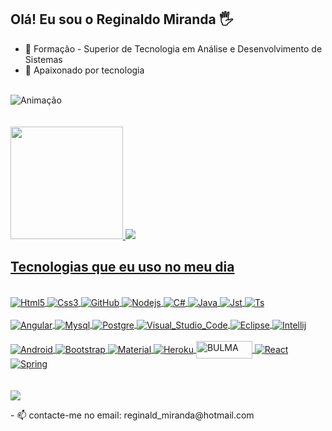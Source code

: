 ## Olá! Eu sou o Reginaldo Miranda 🖐️
- 🌱 Formação - Superior de Tecnologia em Análise e Desenvolvimento de Sistemas
- 🔭 Apaixonado por tecnologia

<div style="display: inline_block"><br/>
<div style="display: inline_block">
<img align="center" alt="Animação" src="https://images-wixmp-ed30a86b8c4ca887773594c2.wixmp.com/f/c83c004e-1370-4756-88e5-4071de797088/dfredg5-0a60e875-646e-4d6c-bb91-73086f012808.gif?token=eyJ0eXAiOiJKV1QiLCJhbGciOiJIUzI1NiJ9.eyJzdWIiOiJ1cm46YXBwOjdlMGQxODg5ODIyNjQzNzNhNWYwZDQxNWVhMGQyNmUwIiwiaXNzIjoidXJuOmFwcDo3ZTBkMTg4OTgyMjY0MzczYTVmMGQ0MTVlYTBkMjZlMCIsIm9iaiI6W1t7InBhdGgiOiJcL2ZcL2M4M2MwMDRlLTEzNzAtNDc1Ni04OGU1LTQwNzFkZTc5NzA4OFwvZGZyZWRnNS0wYTYwZTg3NS02NDZlLTRkNmMtYmI5MS03MzA4NmYwMTI4MDguZ2lmIn1dXSwiYXVkIjpbInVybjpzZXJ2aWNlOmZpbGUuZG93bmxvYWQiXX0.LGN_eGL7dT0xRj4oRbyRRVay-pHbyiXHru7YoVPcRro" />
</div><br/>
 
  
<div style="display: inline_block"><br/>
<div style="display: inline_block">
  <a href="https://github.com/regi1297">
  <img height="180em" src="https://github-readme-stats.vercel.app/api?username=regi1297&show_icons=true&theme=dracula&include_all_commits=true&count_private=true"/>
  <img src="https://img.shields.io/badge/Github
  
  <img height="180em" src="https://github-readme-stats.vercel.app/api/top-langs/?username=regi1297&layout=compact&langs_count=7&theme=dracula"/>
    

   
   
## Tecnologias que eu uso no meu dia
 
<div style="display: inline_block"><br/>
<div style="display: inline_block">
  <img align="center" alt="Html5" src="https://img.shields.io/badge/HTML5-E34F26?style=for-the-badge&logo=html5&logoColor=white" />
  <img align="center" alt="Css3" src="https://img.shields.io/badge/CSS3-1572B6?style=for-the-badge&logo=css3&logoColor=white" />
  <img align="center" alt="GitHub" src="https://img.shields.io/badge/GitHub-100000?style=for-the-badge&logo=github&logoColor=white" />
  <img align="center" alt="Nodejs" src="https://img.shields.io/badge/Node.js-43853D?style=for-the-badge&logo=node.js&logoColor=white" />
  <img align="center" alt="C#" src="https://img.shields.io/badge/C%23-239120?style=for-the-badge&logo=c-sharp&logoColor=white" />
  <img align="center" alt="Java" src="https://img.shields.io/badge/Java-ED8B00?style=for-the-badge&logo=java&logoColor=white" />
  <img align="center" alt="Jst" src="https://img.shields.io/badge/JavaScript-F7DF1E?style=for-the-badge&logo=javascript&logoColor=black" />
  <img align="center" alt="Ts" src="https://img.shields.io/badge/TypeScript-007ACC?style=for-the-badge&logo=typescript&logoColor=white" />
 </div><br/>
 
<div style="display: inline_block">
 <img align="center" alt="Angular" src="https://img.shields.io/badge/Angular-DD0031?style=for-the-badge&logo=angular&logoColor=white" />
 <img align="center" alt="Mysql" src="https://img.shields.io/badge/MySQL-00000F?style=for-the-badge&logo=mysql&logoColor=white" />
 <img align="center" alt="Postgre" src="https://img.shields.io/badge/PostgreSQL-316192?style=for-the-badge&logo=postgresql&logoColor=white" />
 <img align="center" alt="Visual_Studio_Code" src="https://img.shields.io/badge/Visual_Studio_Code-0078D4?style=for-the-badge&logo=visual%20studio%20code&logoColor=white" />
 <img align="center" alt="Eclipse" src="https://img.shields.io/badge/Eclipse-2C2255?style=for-the-badge&logo=eclipse&logoColor=white" />
 <img align="center" alt="Intellij" src="https://img.shields.io/badge/IntelliJ_IDEA-000000.svg?style=for-the-badge&logo=intellij-idea&logoColor=white" />

</div><br/>

<div style="display: inline_block">
 <img align="center" alt="Android" src="https://img.shields.io/badge/Android-3DDC84?style=for-the-badge&logo=android&logoColor=white" />
 <img align="center" alt="Bootstrap" src="https://img.shields.io/badge/Bootstrap-563D7C?style=for-the-badge&logo=bootstrap&logoColor=white"/>
 <img align="center" alt="Material" src="https://img.shields.io/badge/Material--UI-0081CB?style=for-the-badge&logo=material-ui&logoColor=white"/>
 <img align="center" alt="Heroku" src="https://img.shields.io/badge/Heroku-430098?style=for-the-badge&logo=heroku&logoColor=white"/>
 <img align="center" alt="BULMA" src="https://bulma.io/images/bulma-logo.png"  width="90" height="28"/>
 <img align="center" alt="React" src="https://img.shields.io/badge/React-20232A?style=for-the-badge&logo=react&logoColor=61DAFB"/>
 <img align="center" alt="Spring" src="https://img.shields.io/badge/Spring-6DB33F?style=for-the-badge&logo=spring&logoColor=white"/>
  	
</div><br/>

<div style="display: inline_block"><br/>
<div style="display: inline_block"> 
<a href="https://www.linkedin.com/in/reginaldo-miranda" target="_blank">
<img class="is-rounded" src="https://img.shields.io/badge/LinkedIn-0077B5?style=for-the-badge&logo=linkedin&logoColor=white"></a></p>
- 📫 contacte-me no email: reginald_miranda@hotmail.com
</a>
</div><br/>